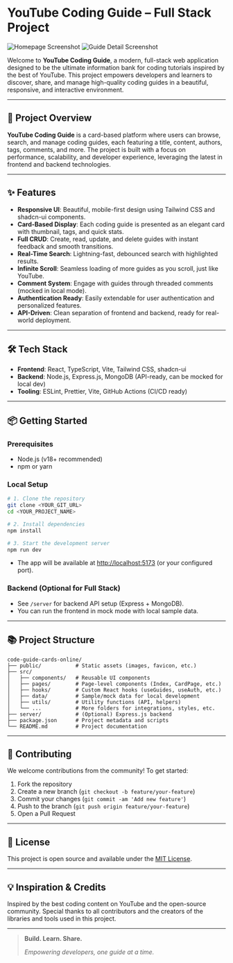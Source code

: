 # YouTube Coding Guide – Full Stack Project

![Homepage Screenshot](/assets/hero.png)
![Guide Detail Screenshot](/assets/card.png)

Welcome to **YouTube Coding Guide**, a modern, full-stack web application designed to be the ultimate information bank for coding tutorials inspired by the best of YouTube. This project empowers developers and learners to discover, share, and manage high-quality coding guides in a beautiful, responsive, and interactive environment.

---

## 🚀 Project Overview

**YouTube Coding Guide** is a card-based platform where users can browse, search, and manage coding guides, each featuring a title, content, authors, tags, comments, and more. The project is built with a focus on performance, scalability, and developer experience, leveraging the latest in frontend and backend technologies.

---

## ✨ Features

- **Responsive UI**: Beautiful, mobile-first design using Tailwind CSS and shadcn-ui components.
- **Card-Based Display**: Each coding guide is presented as an elegant card with thumbnail, tags, and quick stats.
- **Full CRUD**: Create, read, update, and delete guides with instant feedback and smooth transitions.
- **Real-Time Search**: Lightning-fast, debounced search with highlighted results.
- **Infinite Scroll**: Seamless loading of more guides as you scroll, just like YouTube.
- **Comment System**: Engage with guides through threaded comments (mocked in local mode).
- **Authentication Ready**: Easily extendable for user authentication and personalized features.
- **API-Driven**: Clean separation of frontend and backend, ready for real-world deployment.

---

## 🛠️ Tech Stack

- **Frontend**: React, TypeScript, Vite, Tailwind CSS, shadcn-ui
- **Backend**: Node.js, Express.js, MongoDB (API-ready, can be mocked for local dev)
- **Tooling**: ESLint, Prettier, Vite, GitHub Actions (CI/CD ready)

---

## 📦 Getting Started

### Prerequisites
- Node.js (v18+ recommended)
- npm or yarn

### Local Setup

```sh
# 1. Clone the repository
git clone <YOUR_GIT_URL>
cd <YOUR_PROJECT_NAME>

# 2. Install dependencies
npm install

# 3. Start the development server
npm run dev
```

- The app will be available at [http://localhost:5173](http://localhost:5173) (or your configured port).

### Backend (Optional for Full Stack)
- See `/server` for backend API setup (Express + MongoDB).
- You can run the frontend in mock mode with local sample data.

---

## 📚 Project Structure

```
code-guide-cards-online/
├── public/           # Static assets (images, favicon, etc.)
├── src/
│   ├── components/   # Reusable UI components
│   ├── pages/        # Page-level components (Index, CardPage, etc.)
│   ├── hooks/        # Custom React hooks (useGuides, useAuth, etc.)
│   ├── data/         # Sample/mock data for local development
│   ├── utils/        # Utility functions (API, helpers)
│   └── ...           # More folders for integrations, styles, etc.
├── server/           # (Optional) Express.js backend
├── package.json      # Project metadata and scripts
└── README.md         # Project documentation
```

---

## 🌟 Contributing

We welcome contributions from the community! To get started:

1. Fork the repository
2. Create a new branch (`git checkout -b feature/your-feature`)
3. Commit your changes (`git commit -am 'Add new feature'`)
4. Push to the branch (`git push origin feature/your-feature`)
5. Open a Pull Request

---

## 📄 License

This project is open source and available under the [MIT License](LICENSE).

---

## 💡 Inspiration & Credits

Inspired by the best coding content on YouTube and the open-source community. Special thanks to all contributors and the creators of the libraries and tools used in this project.

---

> **Build. Learn. Share.**
> 
> _Empowering developers, one guide at a time._
